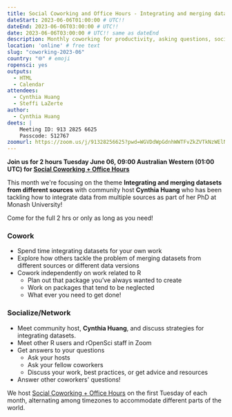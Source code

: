 ```yaml
---
title: Social Coworking and Office Hours - Integrating and merging datasets from different sources
dateStart: 2023-06-06T01:00:00 # UTC!!
dateEnd: 2023-06-06T03:00:00 # UTC!!
date: 2023-06-06T03:00:00 # UTC!! same as dateEnd
description: Monthly coworking for productivity, asking questions, socializing
location: 'online' # free text
slug: "coworking-2023-06"
country: "🌐" # emoji
ropensci: yes
outputs:
  - HTML
  - Calendar
attendees:
  - Cynthia Huang
  - Steffi LaZerte
author:
  - Cynthia Huang
deets: |
    Meeting ID: 913 2825 6625
    Passcode: 512767
zoomurl: https://zoom.us/j/91328256625?pwd=WGVDdWpGdnhWWTFvZkZVTkNzWElNQT09
---
```


<!--
```{r}
d <- lubridate::ymd_hms('2023-06-06 09:00:00', tz = 'Australia/Perth')
lubridate::with_tz(d, 'UTC')
lubridate::with_tz(d, 'America/Winnipeg')
```
-->

**Join us for 2 hours Tuesday June 06, 09:00 Australian Western (01:00 UTC) for 
[Social Coworking + Office Hours](/blog/2021/08/17/coworking-sessions/)**

This month we're focusing on the theme **Integrating and merging datasets from different sources** 
with community host **Cynthia Huang** who has been tackling how to integrate
data from multiple sources as part of her PhD at Monash University!

Come for the full 2 hrs or only as long as you need!

### Cowork

- Spend time integrating datasets for your own work
- Explore how others tackle the problem of merging datasets from different sources 
  or different data versions
- Cowork independently on work related to R
    - Plan out that package you’ve always wanted to create
    - Work on packages that tend to be neglected
    - What ever you need to get done!

### Socialize/Network

- Meet community host, **Cynthia Huang**, and discuss strategies for integrating datasets.
- Meet other R users and rOpenSci staff in Zoom
- Get answers to your questions
    - Ask your hosts
    - Ask your fellow coworkers
    - Discuss your work, best practices, or get advice and resources
- Answer other coworkers' questions!

We host 
[Social Coworking + Office Hours](/blog/2021/08/17/coworking-sessions/) 
on the first Tuesday of each month, alternating among timezones to 
accommodate different parts of the world.
